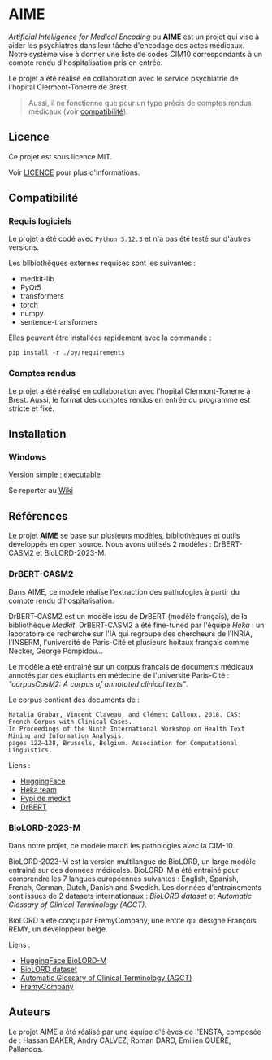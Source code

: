 # AIME

*Artificial Intelligence for Medical Encoding* ou **AIME** est un projet qui vise à aider les psychiatres dans leur tâche d'encodage des actes médicaux. Notre système vise à donner une liste de codes CIM10 correspondants à un compte rendu d'hospitalisation pris en entrée.

Le projet a été réalisé en collaboration avec le service psychiatrie de l'hopital Clermont-Tonerre de Brest. 

> Aussi, il ne fonctionne que pour un type précis de comptes rendus médicaux (voir [compatibilité](#compatibilité)).

## Licence

Ce projet est sous licence MIT. 

Voir [LICENCE](./LICENSE) pour plus d'informations.

## Compatibilité

### Requis logiciels

Le projet a été codé avec `Python 3.12.3` et n'a pas été testé sur d'autres versions. 

Les bilbiothèques externes requises sont les suivantes :

- medkit-lib
- PyQt5
- transformers
- torch
- numpy
- sentence-transformers

Elles peuvent être installées rapidement avec la commande : 

    pip install -r ./py/requirements

### Comptes rendus 

Le projet a été réalisé en collaboration avec l'hopital Clermont-Tonerre à Brest. Aussi, le format des comptes rendus en entrée du programme est stricte et fixé. 

## Installation

### Windows 

Version simple : [executable](https://mega.nz/file/LHYhSZBT#y8YH8YRFjiexmq0iAcDiBrx2uUxuQwM8uFshfpkDboM)

Se reporter au [Wiki](https://github.com/Pallandos/aime/wiki)

## Références

Le projet **AIME** se base sur plusieurs modèles, bibliothèques et outils développés en open source. Nous avons utilisés 2 modèles : DrBERT-CASM2 et BioLORD-2023-M.

### DrBERT-CASM2

Dans AIME, ce modèle réalise l'extraction des pathologies à partir du compte rendu d'hospitalisation.

DrBERT-CASM2 est un modèle issu de DrBERT (modèle français), de la bibliothèque *Medkit*. DrBERT-CASM2 a été fine-tuned par l'équipe *Heka* : un laboratoire de recherche sur l'IA qui regroupe des chercheurs de l'INRIA, l'INSERM, l'université de Paris-Cité et plusieurs hoitaux français comme Necker, George Pompidou...

Le modèle a été entrainé sur un corpus français de documents médicaux annotés par des étudiants en médecine de l'université Paris-Cité : *"corpusCasM2: A corpus of annotated clinical texts"*.

Le corpus contient des documents de : 

    Natalia Grabar, Vincent Claveau, and Clément Dalloux. 2018. CAS: French Corpus with Clinical Cases.
    In Proceedings of the Ninth International Workshop on Health Text Mining and Information Analysis,
    pages 122–128, Brussels, Belgium. Association for Computational Linguistics.


Liens : 
- [HuggingFace](https://huggingface.co/medkit/DrBERT-CASM2)
- [Heka team](https://team.inria.fr/heka/)  
- [Pypi de medkit](https://pypi.org/project/medkit-lib/)
- [DrBERT](https://huggingface.co/Dr-BERT/DrBERT-4GB-CP-PubMedBERT)

### BioLORD-2023-M

Dans notre projet, ce modèle match les pathologies avec la CIM-10.

BioLORD-2023-M est la version multilangue de BioLORD, un large modèle entrainé sur des données médicales. BioLORD-M a été entrainé pour comprendre les 7 langues européennes suivantes : English, Spanish, French, German, Dutch, Danish and Swedish. Les données d'entrainements sont issues de 2 datasets internationaux : *BioLORD dataset* et *Automatic Glossary of Clinical Terminology (AGCT)*. 

BioLORD a été conçu par FremyCompany, une entité qui désigne François REMY, un développeur belge.

Liens : 
- [HuggingFace BioLORD-M](https://huggingface.co/FremyCompany/BioLORD-2023-M)
- [BioLORD dataset](https://huggingface.co/datasets/FremyCompany/BioLORD-Dataset)
- [Automatic Glossary of Clinical Terminology (AGCT)](https://huggingface.co/datasets/FremyCompany/AGCT-Dataset)
- [FremyCompany](https://fremycompany.com/)

## Auteurs

Le projet AIME a été réalisé par une équipe d'élèves de l'ENSTA, composée de  : Hassan BAKER, Andry CALVEZ, Roman DARD, Emilien QUÉRÉ, Pallandos.